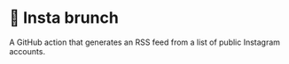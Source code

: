 # 🧇 Insta brunch

A GitHub action that generates an RSS feed from a list of public Instagram accounts.
